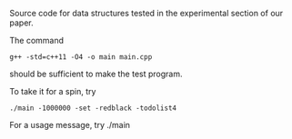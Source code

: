 Source code for data structures tested in the experimental section of our
paper.

The command

    g++ -std=c++11 -O4 -o main main.cpp

should be sufficient to make the test program.

To take it for a spin, try

    ./main -1000000 -set -redblack -todolist4

For a usage message, try
    ./main


